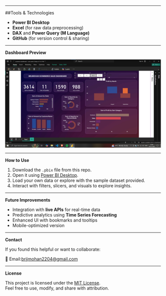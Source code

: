 
---

##Tools & Technologies

- **Power BI Desktop**
- **Excel** (for raw data preprocessing)
- **DAX** and **Power Query (M Language)**
- **GitHub** (for version control & sharing)

---

**Dashboard Preview**

![Blinkit Sales Dashboard](https://github.com/jjBrij/E-commerce-sales-dash-board/blob/main/Screenshot%202025-07-14%20234841.png?raw=true)

---

**How to Use**

1. Download the `.pbix` file from this repo.
2. Open it using [Power BI Desktop](https://powerbi.microsoft.com/desktop/).
3. Load your own data or explore with the sample dataset provided.
4. Interact with filters, slicers, and visuals to explore insights.

---

**Future Improvements**

- Integration with **live APIs** for real-time data
- Predictive analytics using **Time Series Forecasting**
- Enhanced UI with bookmarks and tooltips
- Mobile-optimized version

---

**Contact**

If you found this helpful or want to collaborate:

📧 Email:brijmohan2204@gmail.com

---

**License**

This project is licensed under the [MIT License](LICENSE).  
Feel free to use, modify, and share with attribution.

